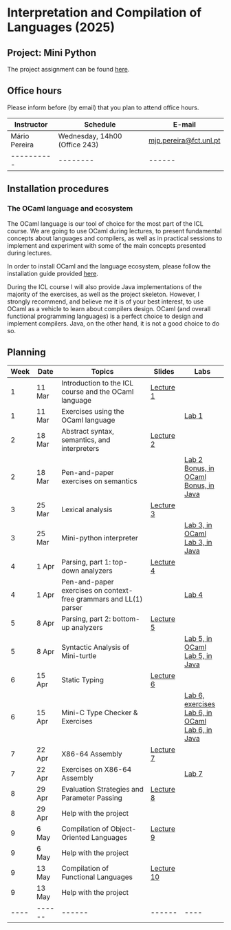 # Interpretation and Compilation of Languages (2025)

## Project: Mini Python

The project assignment can be found [here](project/index).

## Office hours

Please inform before (by email) that you plan to attend office hours.

| Instructor | Schedule | E-mail |
| ---------- | -------- | ------ |
| Mário Pereira | Wednesday, 14h00 (Office 243) | mjp.pereira@fct.unl.pt |
| ---------- | -------- | ------ |

## Installation procedures

### The OCaml language and ecosystem

The OCaml language is our tool of choice for the most part of the ICL
course. We are going to use OCaml during lectures, to present
fundamental concepts about languages and compilers, as well as in
practical sessions to implement and experiment with some of the main
concepts presented during lectures.

In order to install OCaml and the language ecosystem, please follow
the installation guide provided [here](install_ocaml).

During the ICL course I will also provide Java implementations of the
majority of the exercises, as well as the project skeleton. However, I
strongly recommend, and believe me it is of your best interest, to use
OCaml as a vehicle to learn about compilers design. OCaml (and overall
functional programming languages) is a perfect choice to design and
implement compilers. Java, on the other hand, it is not a good choice
to do so.

## Planning

| Week | Date | Topics | Slides | Labs |
| ---- | ---- | ------ | ------ | ---- |
| 1    | 11 Mar | Introduction to the ICL course and the OCaml language  | [Lecture 1](lecture1.pdf)  |      |
| 1    | 11 Mar | Exercises using the OCaml language |        |  [Lab 1](lab1)    |
| 2    | 18 Mar | Abstract syntax, semantics, and interpreters  | [Lecture 2](lecture2.pdf)         |      |
| 2    | 18 Mar | Pen-and-paper exercises on semantics |        |  [Lab 2](lab2/lab2.pdf) <br>[Bonus, in OCaml](lab2/bonus) <br> [Bonus, in Java](lab2/bonus_java)  |
| 3    | 25 Mar | Lexical analysis  | [Lecture 3](lecture3.pdf)         |      |
| 3    | 25 Mar | Mini-python interpreter |        |  [Lab 3, in OCaml](lab3/index) <br> [Lab 3, in Java](lab3/index-java)  |
| 4    | 1 Apr  | Parsing, part 1: top-down analyzers  | [Lecture 4](lecture4.pdf)         |      |
| 4    | 1 Apr  | Pen-and-paper exercises on context-free grammars and LL(1) parser |        |  [Lab 4](lab4/lab4.pdf)  |
| 5    | 8 Apr  | Parsing, part 2: bottom-up analyzers  | [Lecture 5](lecture5.pdf)         |      |
| 5    | 8 Apr  | Syntactic Analysis of Mini-turtle |        |  [Lab 5, in OCaml](lab5/index) <br> [Lab 5, in Java](lab5/index-java) |
| 6    | 15 Apr | Static Typing  | [Lecture 6](lecture6.pdf)         |      |
| 6    | 15 Apr | Mini-C Type Checker & Exercises |        |  [Lab 6, exercises](lab6/lab6.pdf) <br> [Lab 6, in OCaml](lab6/index) <br> [Lab 6, in Java](lab6/index-java) |
| 7    | 22 Apr | X86-64 Assembly  | [Lecture 7](lecture7.pdf)         |      |
| 7    | 22 Apr | Exercises on X86-64 Assembly |        |  [Lab 7](lab7/index) |
| 8    | 29 Apr | Evaluation Strategies and Parameter Passing  | [Lecture 8](lecture8.pdf)         |      |
| 8    | 29 Apr | Help with the project |        |   |
| 9    | 6 May  | Compilation of Object-Oriented Languages  | [Lecture 9](lecture9.pdf)         |      |
| 9    | 6 May  | Help with the project |        |   |
| 9    | 13 May  | Compilation of Functional Languages  | [Lecture 10](lecture10.pdf)         |      |
| 9    | 13 May  | Help with the project |        |   |
| ---- | ------ | ------ | ------ | ---- |

